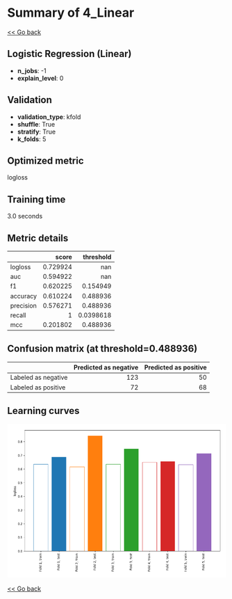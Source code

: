 # Summary of 4_Linear

[<< Go back](../README.md)


## Logistic Regression (Linear)
- **n_jobs**: -1
- **explain_level**: 0

## Validation
 - **validation_type**: kfold
 - **shuffle**: True
 - **stratify**: True
 - **k_folds**: 5

## Optimized metric
logloss

## Training time

3.0 seconds

## Metric details
|           |    score |   threshold |
|:----------|---------:|------------:|
| logloss   | 0.729924 | nan         |
| auc       | 0.594922 | nan         |
| f1        | 0.620225 |   0.154949  |
| accuracy  | 0.610224 |   0.488936  |
| precision | 0.576271 |   0.488936  |
| recall    | 1        |   0.0398618 |
| mcc       | 0.201802 |   0.488936  |


## Confusion matrix (at threshold=0.488936)
|                     |   Predicted as negative |   Predicted as positive |
|:--------------------|------------------------:|------------------------:|
| Labeled as negative |                     123 |                      50 |
| Labeled as positive |                      72 |                      68 |

## Learning curves
![Learning curves](learning_curves.png)

[<< Go back](../README.md)
